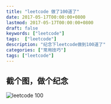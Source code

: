 ```yaml
---
title: "leetcode 做了100道了"
date: 2017-05-17T00:00:00+0800
lastmod: 2017-05-17T00:00:00+0800
draft: false
keywords: ["leetcode"]
tags:  ["leetcode"]
description: "纪念下leetcode做到100道了"
categories: ["常用技巧"]
tags: ["leetcode"]
---
```



## 截个图，做个纪念

![leetcode 100](/imgs/leetcode_100/1.png)

